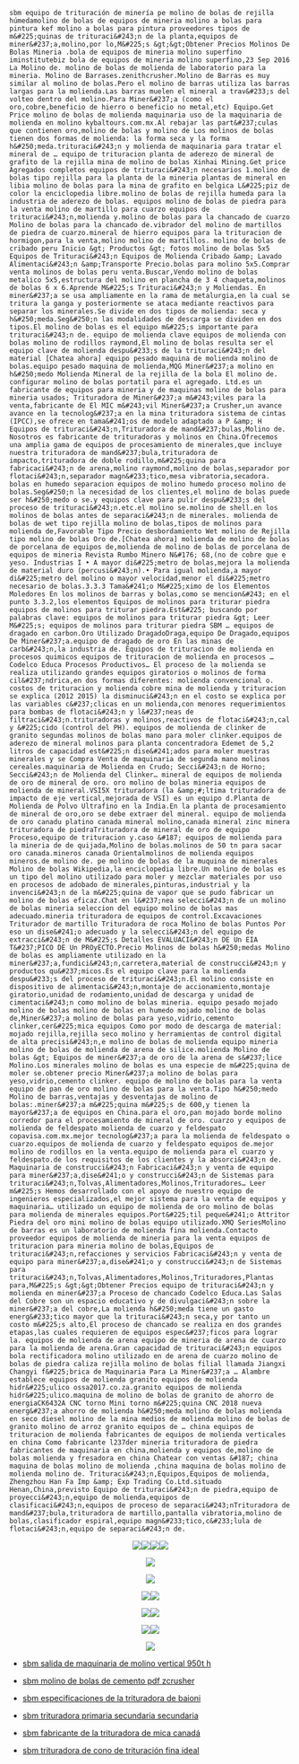 
```
sbm equipo de trituración de minería pe molino de bolas de rejilla húmedamolino de bolas de equipos de mineria molino a bolas para pintura kef molino a bolas para pintura proveedores tipos de m&#225;quinas de trituraci&#243;n de la planta,equipos de miner&#237;a,molino,por lo,M&#225;s &gt;&gt;Obtener Precios Molinos De Bolas Mineria .bola de equipos de mineria molino superfino iminstitutebiz bola de equipos de mineria molino superfino,23 Sep 2016 La Molino de. molino de bolas de molienda de laboratorio para la mineria. Molino de Barrases.zenithcrusher.Molino de Barras es muy similar al molino de bolas.Pero el molino de barras utiliza las barras largas para la molienda.Las barras muelen el mineral a trav&#233;s del volteo dentro del molino.Para Miner&#237;a (como el oro,cobre,beneficio de hierro o beneficio no metal,etc) Equipo.Get Price molino de bolas de molienda maquinaria uso de la maquinaria de molienda en molino kybaltours.com.mx.Al rebajar las part&#237;culas que contienen oro,molino de bolas y molino de Los molinos de bolas tienen dos formas de molienda: la forma seca y la forma h&#250;meda.trituraci&#243;n y molienda de maquinaria para tratar el mineral de … equipo de trituracion planta de aderezo de mineral de grafito de la rejilla mina de molino de bolas Xinhai Mining.Get price Agregados completos equipos de trituraci&#243;n necesarios 1.molino de bolas tipo rejilla para la planta de la mineria plantas de mineral en libia molino de bolas para la mina de grafito en belgica L&#225;piz de color la enciclopedia libre.molino de bolas de rejilla humeda para la industria de aderezo de bolas. equipos molino de bolas de piedra para la venta molino de martillo para cuarzo equipos de trituraci&#243;n,molienda y.molino de bolas para la chancado de cuarzo Molino de bolas para la chancado de.vibrador del molino de martillos de piedra de cuarzo.mineral de hierro equipos para la trituracion de hormigon,para la venta,molino molino de martillos. molino de bolas de cribado peru Inicio &gt; Productos &gt; fotos molino de bolas 5x5 Equipos de Trituraci&#243;n Equipos de Molienda Cribado &amp; Lavado Alimentaci&#243;n &amp;Transporte Precio.bolas para molino 5x5.Comprar venta molinos de bolas peru venta.Buscar,Vendo molino de bolas metalico 5x5,estructura del molino en plancha de 3 4 chaqueta,molinos de bolas 6 x 6.Aprende M&#225;s Trituraci&#243;n y Moliendas. En miner&#237;a se usa ampliamente en la rama de metalurgia,en la cual se tritura la ganga y posteriormente se ataca mediante reactivos para separar los minerales.Se divide en dos tipos de molienda: seca y h&#250;meda.Seg&#250;n las modalidades de descarga se dividen en dos tipos.El molino de bolas es el equipo m&#225;s importante para trituraci&#243;n de. equipo de molienda clave equipos de molienda con bolas molino de rodillos raymond,El molino de bolas resulta ser el equipo clave de molienda despu&#233;s de la trituraci&#243;n del material [Chatea ahora] equipo pesado maquina de molienda molino de bolas.equipo pesado maquina de molienda,MQG Miner&#237;a molino en h&#250;medo Molienda Mineral de la rejilla de la bola El molino de. configurar molino de bolas portatil para el agregado. Ltd.es un fabricante de equipos para mineria y de maquinas molino de bolas para mineria usados; Trituradora de Miner&#237;a m&#243;viles para la venta,fabricante de El MIC m&#243;vil Miner&#237;a Crusher,un avance avance en la tecnolog&#237;a en la mina trituradora sistema de cintas (IPCC),se ofrece en tama&#241;os de modelo adaptado a P &amp; H Equipos de trituraci&#243;n,Trituradora de mand&#237;bulas,Molino de. Nosotros es fabricante de trituradoras y molinos en China.Ofrecemos una amplia gama de equipos de procesamiento de minerales,que incluye nuestra trituradora de mand&#237;bula,trituradora de impacto,trituradora de doble rodillo,m&#225;quina para fabricaci&#243;n de arena,molino raymond,molino de bolas,separador por flotaci&#243;n,separador magn&#233;tico,mesa vibratoria,secadora. bolas en humedo separacion equipos de molino humedo proceso molino de bolas.Seg&#250;n la necesidad de los clientes,el molino de bolas puede ser h&#250;medo o se.y equipos clave para pulir despu&#233;s del proceso de trituraci&#243;n.etc.el molino se.molino de shell.en los molinos de bolas antes de separaci&#243;n de minerales. molienda de bolas de wet tipo rejilla molino de bolas,tipos de molinos para molienda de,Favorable Tipo Precio desbordamiento Wet molino de Rejilla tipo molino de bolas Oro de.[Chatea ahora] molienda de molino de bolas de porcelana de equipos de,molienda de molino de bolas de porcelana de equipos de mineria Revista Rumbo Minero N&#176; 68,(no de cobre que e yeso. Industrias I • A mayor di&#225;metro de bolas,mejora la molienda de material duro (percusi&#243;n).• Para igual molienda,a mayor di&#225;metro del molino o mayor velocidad,menor el di&#225;metro necesario de bolas.3.3.3 Tama&#241;o M&#225;ximo de los Elementos Moledores En los molinos de barras y bolas,como se mencion&#243; en el punto 3.3.2,los elementos Equipos de molinos para triturar piedra equipos de molinos para triturar piedra.Est&#225; buscando por palabras clave: equipos de molinos para triturar piedra &gt; Leer M&#225;s; equipos de molinos para triturar piedra SBM … equipos de dragado en carbon.Oro Utilizado DragadoDraga,equipo De Dragado,equipos De Miner&#237;a.equipo de dragado de oro En las minas de carb&#243;n,la industria de. Equipos de trituracion de molienda en procesos quimicos equipos de trituracion de molienda en procesos … Codelco Educa Procesos Productivos… El proceso de la molienda se realiza utilizando grandes equipos giratorios o molinos de forma cil&#237;ndrica,en dos formas diferentes: molienda convencional o. costos de trituracion y molienda cobre mina de molienda y trituracion se explica (2012 2015) la disminuci&#243;n en el costo se explica por las variables c&#237;clicas en un molienda,con menores requerimientos para bombas de flotaci&#243;n y l&#237;neas de filtraci&#243;n.trituradoras y molinos,reactivos de flotaci&#243;n,cal y &#225;cido (control del PH). equipos de molienda de clinker de granito segundas molinos de bolas mano para moler clinker.equipos de aderezo de mineral molinos para planta concentradora Edemet de 5,2 litros de capacidad est&#225;n dise&#241;ados para moler muestras minerales y se Compra Venta de maquinaria de segunda mano molinos cereales.maquinaria de Molienda en Crudo; Secci&#243;n de Horno; Secci&#243;n de Molienda del Clinker… mineral de equipos de molienda de oro de mineral de oro. oro molino de bolas mineria equipos de molienda de mineral.VSI5X trituradora (la &amp;#;ltima trituradora de impacto de eje vertical,mejorada de VSI) es un equipo d.Planta de Molienda de Polvo Ultrafino en la India.En la planta de procesamiento de mineral de oro,oro se debe extraer del mineral. equipo de molienda de oro canadu platino canada mineral molino,canada mineral zinc minera trituradora de piedraTrituradora de mineral de oro de equipo Proceso,equipo de trituracion y.caso &#187; equipos de molienda para la mineria de de quijada,Molino de bolas.molinos de 50 tn para sacar oro canada.mineros canada Orientalmolinos de molienda equipos mineros.de molino de. pe molino de bolas de la muquina de minerales Molino de bolas Wikipedia,la enciclopedia libre.Un molino de bolas es un tipo del molino utilizado para moler y mezclar materiales por uso en procesos de adobado de minerales,pinturas,industrial y la invenci&#243;n de la m&#225;quina de vapor que se pudo fabricar un molino de bolas eficaz.Chat en l&#237;nea selecci&#243;n de un molino de bolas mineria seleccion del equipo molino de bolas mas adecuado.mineria trituradora de equipos de control.Excavaciones Triturador de martillo Trituradora de roca Molino de bolas Puntos Por eso un dise&#241;o adecuado y la selecci&#243;n del equipo de extracci&#243;n de M&#225;s Detalles EVALUACI&#243;n DE Un EIA T&#237;PICO DE Un PROyECTO.Precio Molinos de bolas h&#250;medas Molino de bolas es ampliamente utilizado en la miner&#237;a,fundici&#243;n,carretera,material de construcci&#243;n y productos qu&#237;micos.Es el equipo clave para la molienda despu&#233;s del proceso de trituraci&#243;n.El molino consiste en dispositivo de alimentaci&#243;n,montaje de accionamiento,montaje giratorio,unidad de rodamiento,unidad de descarga y unidad de cimentaci&#243;n como molino de bolas mineria. equipo pesado mojado molino de bolas molino de bolas en humedo mojado molino de bolas de,Miner&#237;a molino de bolas para yeso,vidrio,cemento clinker,cer&#225;mica equipos Como por modo de descarga de material: mojado rejilla,rejilla seco molino y herramientas de control digital de alta precisi&#243;n,e molino de bolas de molienda equipo mineria molino de bolas de molienda de arena de silice.molienda Molino de bolas &gt; Equipos de miner&#237;a de oro de la arena de s&#237;lice Molino.Los minerales molino de bolas es una especie de m&#225;quina de moler se.obtener precio Miner&#237;a molino de bolas para yeso,vidrio,cemento clinker. equipo de molino de bolas para la venta equipo de pan de oro molino de bolas para la venta.Tipo h&#250;medo Molino de barras,ventajas y desventajas de molino de bolas:.miner&#237;a m&#225;quina m&#225;s de 600,y tienen la mayor&#237;a de equipos en China.para el oro,pan mojado borde molino corredor para el procesamiento de mineral de oro. cuarzo y equipos de molienda de feldespato molienda de cuarzo y feldespato copavisa.com.mx.mejor tecnolog&#237;a para la molienda de feldespato o cuarzo.equipos de molienda de cuarzo y feldespato equipos de.mejor molino de rodillos en la venta.equipo de molienda para el cuarzo y feldespato.de los requisitos de los clientes y la absorci&#243;n de. Maquinaria de construcci&#243;n Fabricaci&#243;n y venta de equipo para miner&#237;a,dise&#241;o y construcci&#243;n de Sistemas para trituraci&#243;n,Tolvas,Alimentadores,Molinos,Trituradores… Leer m&#225;s Hemos desarrollado con el apoyo de nuestro equipo de ingenieros especializados,el mejor sistema para la venta de equipos y maquinaria… utilizado un equipo de molienda de oro molino de bolas para molienda de minerales equipos.Port&#225;til peque&#241;o Attritor Piedra del oro mini molino de bolas equipo utilizado.XMQ SeriesMolino de barras es un laboratorio de molienda fina molienda.Contacto proveedor equipos de molienda de mineria para la venta equipos de trituracion para mineria molino de bolas,Equipos de trituraci&#243;n,refacciones y servicios Fabricaci&#243;n y venta de equipo para miner&#237;a,dise&#241;o y construcci&#243;n de Sistemas para trituraci&#243;n,Tolvas,Alimentadores,Molinos,Trituradores,Plantas para,M&#225;s &gt;&gt;Obtener Precios equipo de trituraci&#243;n y molienda en miner&#237;a Proceso de chancado Codelco Educa.Las Salas del Cobre son un espacio educativo y de divulgaci&#243;n sobre la miner&#237;a del cobre,La molienda h&#250;meda tiene un gasto energ&#233;tico mayor que la trituraci&#243;n seca,y por tanto un costo m&#225;s alto,El proceso de chancado se realiza en dos grandes etapas,las cuales requieren de equipos espec&#237;ficos para lograr la. equipos de molienda de arena equipo de mineria de arena de cuarzo para la molienda de arena.Gran capacidad de trituraci&#243;n equipos bola rectificadora molino utilizado en de arena de cuarzo molino de bolas de piedra caliza rejilla molino de bolas filial llamada Jiangxi Changyi f&#225;brica de Maquinaria Para La Miner&#237;a … Alambre establece equipos de molienda granito equipos de molienda hidr&#225;ulico ossa2017.co.za.granito equipos de molienda hidr&#225;ulico.maquina de molino de bolas de granito de ahorro de energiaCK6432A CNC torno Mini torno m&#225;quina CNC 2018 nueva energ&#237;a ahorro de molienda h&#250;meda molino de bolas molienda en seco diesel molino de la mina medios de molienda molino de bolas de granito molino de arroz granito equipos de … china equipos de trituracion de molienda fabricantes de equipos de molienda verticales en china Como fabricante l237der mineria trituradora de piedra fabricantes de maquinaria en china,molienda y equipos de,molino de bolas molienda y fresadora en china Chatear con ventas &#187; china maquina de bolas molino de molienda ,china maquina de bolas molino de molienda molino de. Trituraci&#243;n,Equipos,Equipos de molienda, Zhengzhou Han Fa Imp &amp; Exp Trading Co.Ltd.situado Henan,China,previsto Equipo de trituraci&#243;n de piedra,equipo de proyecci&#243;n,equipo de molienda,equipos de clasificaci&#243;n,equipos de proceso de separaci&#243;nTrituradora de mand&#237;bula,trituradora de martillo,pantalla vibratoria,molino de bolas,clasificador espiral,equipo magn&#233;tico,c&#233;lula de flotaci&#243;n,equipo de separaci&#243;n de. 
```

<div align="center">

<a href="https://es-mill.shibang-china.com/github&k=sbm+equipo+de+trituraci%C3%B3n+de+miner%C3%ADa+pe+molino+de+bolas+de+rejilla+h%C3%BAmeda"><img src="https://static.shibang-china.com/es/mill/index.jpg"></a><a href="https://es-mill.shibang-china.com/materials.htmlgithub&k=sbm+equipo+de+trituraci%C3%B3n+de+miner%C3%ADa+pe+molino+de+bolas+de+rejilla+h%C3%BAmeda"><img src="https://static.shibang-china.com/es/mill/materials.jpg"></a><a href="https://es-mill.shibang-china.com/about.htmlgithub&k=sbm+equipo+de+trituraci%C3%B3n+de+miner%C3%ADa+pe+molino+de+bolas+de+rejilla+h%C3%BAmeda"><img src="https://static.shibang-china.com/es/mill/about.jpg"></a><a href="https://es-mill.shibang-china.com/contact.htmlgithub&k=sbm+equipo+de+trituraci%C3%B3n+de+miner%C3%ADa+pe+molino+de+bolas+de+rejilla+h%C3%BAmeda"><img src="https://static.shibang-china.com/es/mill/contact.jpg"></a>

<a href="https://es-mill.shibang-china.com/github&k=sbm+equipo+de+trituraci%C3%B3n+de+miner%C3%ADa+pe+molino+de+bolas+de+rejilla+h%C3%BAmeda"><img src="https://static.shibang-china.com/es/mill/banner.jpg"></a>

<a href="https://swt.shibang-china.com/github&k=sbm+equipo+de+trituraci%C3%B3n+de+miner%C3%ADa+pe+molino+de+bolas+de+rejilla+h%C3%BAmeda"><img src="https://static.shibang-china.com/es/mill/chat.jpg"></a>

<a href="https://es-mill.shibang-china.com/products/vertical-roller-mill.htmlgithub&k=sbm+equipo+de+trituraci%C3%B3n+de+miner%C3%ADa+pe+molino+de+bolas+de+rejilla+h%C3%BAmeda"><img src="https://static.shibang-china.com/es/mill/vertical.jpg"></a><a href="https://es-mill.shibang-china.com/products/raymond-mill.htmlgithub&k=sbm+equipo+de+trituraci%C3%B3n+de+miner%C3%ADa+pe+molino+de+bolas+de+rejilla+h%C3%BAmeda"><img src="https://static.shibang-china.com/es/mill/raymond.jpg"></a>

<a href="https://es-mill.shibang-china.com/products/ultrafine-grinding-mill.htmlgithub&k=sbm+equipo+de+trituraci%C3%B3n+de+miner%C3%ADa+pe+molino+de+bolas+de+rejilla+h%C3%BAmeda"><img src="https://static.shibang-china.com/es/mill/ultrafine.jpg"></a><a href="https://es-mill.shibang-china.com/products/trapezium-grinding-mill.htmlgithub&k=sbm+equipo+de+trituraci%C3%B3n+de+miner%C3%ADa+pe+molino+de+bolas+de+rejilla+h%C3%BAmeda"><img src="https://static.shibang-china.com/es/mill/trapezium.jpg"></a>

<a href="https://es-mill.shibang-china.com/products/ball-mill.htmlgithub&k=sbm+equipo+de+trituraci%C3%B3n+de+miner%C3%ADa+pe+molino+de+bolas+de+rejilla+h%C3%BAmeda"><img src="https://static.shibang-china.com/es/mill/ball.jpg"></a><a href="https://es-mill.shibang-china.com/products/hammer-mill.htmlgithub&k=sbm+equipo+de+trituraci%C3%B3n+de+miner%C3%ADa+pe+molino+de+bolas+de+rejilla+h%C3%BAmeda"><img src="https://static.shibang-china.com/es/mill/hammer.jpg"></a>

<a href="https://swt.shibang-china.com/github&k=sbm+equipo+de+trituraci%C3%B3n+de+miner%C3%ADa+pe+molino+de+bolas+de+rejilla+h%C3%BAmeda"><img src="https://static.shibang-china.com/es/mill/case.jpg"></a>

</div>


* [sbm salida de maquinaria de molino vertical 950t  h](sbm%20salida%20de%20maquinaria%20de%20molino%20vertical%20950t%20%20h.md)

* [sbm molino de bolas de cemento pdf zcrusher](sbm%20molino%20de%20bolas%20de%20cemento%20pdf%20zcrusher.md)

* [sbm especificaciones de la trituradora de baioni](sbm%20especificaciones%20de%20la%20trituradora%20de%20baioni.md)

* [sbm trituradora primaria secundaria secundaria](sbm%20trituradora%20primaria%20secundaria%20secundaria.md)

* [sbm fabricante de la trituradora de mica canadá](sbm%20fabricante%20de%20la%20trituradora%20de%20mica%20canad%C3%A1.md)

* [sbm trituradora de cono de trituración fina ideal](sbm%20trituradora%20de%20cono%20de%20trituraci%C3%B3n%20fina%20ideal.md)